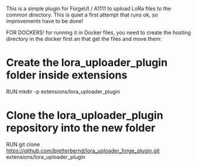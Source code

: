 This is a simple plugin for ForgeUI / A1111 to upload LoRa files to the common directory. This is quiet a first attempt that runs ok, so improvements have to be done!

FOR DOCKERS!
for running it in Docker files, you need to create the hosting directory in the docker first an that get the files and move them:

# Create the lora_uploader_plugin folder inside extensions
RUN mkdir -p extensions/lora_uploader_plugin

# Clone the lora_uploader_plugin repository into the new folder
RUN git clone https://github.com/bretterbernd/lora_uploader_forge_plugin.git extensions/lora_uploader_plugin

